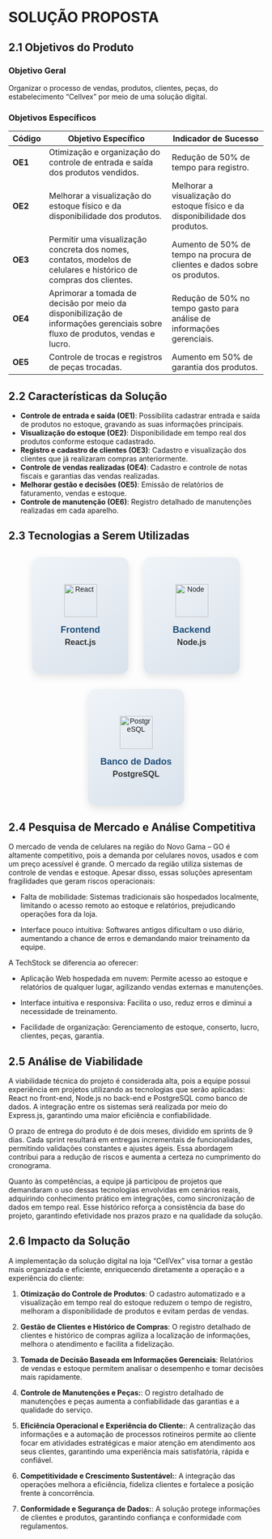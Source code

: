 # SOLUÇÃO PROPOSTA 

## 2.1 Objetivos do Produto

### Objetivo Geral
Organizar o processo de vendas, produtos, clientes, peças, do estabelecimento “Cellvex” por meio de uma solução digital.  

### Objetivos Específicos

| Código | Objetivo Específico | Indicador de Sucesso |
|-----------|----------|-----------|
| **OE1** | Otimização e organização do controle de entrada e saída dos produtos vendidos. | Redução de 50% de tempo para registro.  |
| **OE2** | Melhorar a visualização do estoque físico e da disponibilidade dos produtos. | Melhorar a visualização do estoque físico e da disponibilidade dos produtos. |
| **OE3** | Permitir uma visualização concreta dos nomes, contatos, modelos de celulares e histórico de compras dos clientes. | Aumento de 50% de tempo na procura de clientes e dados sobre os produtos. |
| **OE4** | Aprimorar a tomada de decisão por meio da disponibilização de informações gerenciais sobre fluxo de produtos, vendas e lucro. | Redução de 50% no tempo gasto para análise de informações gerenciais. |
| **OE5** | Controle de trocas e registros de peças trocadas. | Aumento em 50% de garantia dos produtos. |

## 2.2 Características da Solução

- **Controle de entrada e saída (OE1)**: Possibilita cadastrar entrada e saída de produtos no estoque, gravando as suas informações principais. 
- **Visualização do estoque (OE2)**: Disponibilidade em tempo real dos produtos conforme estoque cadastrado.
- **Registro e cadastro de clientes (OE3)**: Cadastro e visualização dos clientes que já realizaram compras anteriormente. 
- **Controle de vendas realizadas (OE4)**: Cadastro e controle de notas fiscais e garantias das vendas realizadas. 
- **Melhorar gestão e decisões (OE5)**: Emissão de relatórios de faturamento, vendas e estoque. 
- **Controle de manutenção (OE6)**: Registro detalhado de manutenções realizadas em cada aparelho.

## 2.3 Tecnologias a Serem Utilizadas

<div class="tech-container">
  <div class="tech-card" id="frontend">
    <img src="https://cdn.jsdelivr.net/gh/devicons/devicon/icons/react/react-original.svg" alt="React" />
    <h3>Frontend</h3>
    <p>React.js</p>
  </div>

  <div class="tech-card" id="backend">
    <img src="https://cdn.jsdelivr.net/gh/devicons/devicon/icons/nodejs/nodejs-original.svg" alt="Node" />
    <h3>Backend</h3>
    <p>Node.js</p>
  </div>

  <div class="tech-card" id="database">
    <img src="https://cdn.jsdelivr.net/gh/devicons/devicon/icons/postgresql/postgresql-original.svg" alt="PostgreSQL" />
    <h3>Banco de Dados</h3>
    <p>PostgreSQL</p>
  </div>
</div>

<style>
.tech-container {
  display: flex;
  gap: 30px;
  flex-wrap: wrap;
  justify-content: center;
  margin-top: 30px;
}

.tech-card {
  width: 160px;
  height: 200px;
  background: linear-gradient(145deg, #f0f4f8, #d9e2ec); /* mesma cor dos cards de equipe */
  border-radius: 15px;
  box-shadow: 0 6px 15px rgba(0,0,0,0.1);
  display: flex;
  flex-direction: column;
  align-items: center;
  justify-content: center;
  font-family: Arial, sans-serif;
  cursor: pointer;
  text-align: center;
  padding: 15px;
  position: relative;
  transition: transform 0.3s, box-shadow 0.3s;
  animation: float 4s ease-in-out infinite alternate;
}

@keyframes float {
  0% { transform: translateY(0px); }
  50% { transform: translateY(-6px); }
  100% { transform: translateY(0px); }
}

.tech-card img {
  width: 65px;
  height: 65px;
  margin-bottom: 15px;
  transition: transform 0.5s;
}

.tech-card:hover {
  transform: translateY(-8px);
  box-shadow: 0 10px 20px rgba(0,0,0,0.15);
}

.tech-card:hover img {
  transform: rotate(15deg) scale(1.1);
}

.tech-card h3 {
  margin: 0 0 5px 0;
  font-size: 18px;
  color: #1f4e79; /* cor semelhante ao título dos cards de equipe */
  font-weight: bold;
}

.tech-card p {
  margin: 0;
  font-size: 16px;
  font-weight: bold;
  color: #333;
}

.tech-card:active {
  transform: scale(0.95);
  box-shadow: 0 8px 15px rgba(0,0,0,0.1);
}
</style>

<script>
// Apenas animação de clique visual (pulse)
const cards = document.querySelectorAll('.tech-card');
cards.forEach(card => {
  card.addEventListener('click', () => {
    card.style.transform += ' scale(1.05)';
    setTimeout(() => {
      card.style.transform = card.style.transform.replace(' scale(1.05)','');
    }, 150);
  });
});
</script>

## 2.4 Pesquisa de Mercado e Análise Competitiva
O mercado de venda de celulares na região do Novo Gama – GO é altamente competitivo, pois a demanda por celulares novos, usados e com um preço acessível é grande. O mercado da região utiliza sistemas de controle de vendas e estoque. Apesar disso, essas soluções apresentam fragilidades que geram riscos operacionais: 

- Falta de mobilidade: Sistemas tradicionais são hospedados localmente, limitando o acesso remoto ao estoque e relatórios, prejudicando operações fora da loja. 

- Interface pouco intuitiva: Softwares antigos dificultam o uso diário, aumentando a chance de erros e demandando maior treinamento da equipe. 

A TechStock se diferencia ao oferecer: 

- Aplicação Web hospedada em nuvem: Permite acesso ao estoque e relatórios de qualquer lugar, agilizando vendas externas e manutenções. 

- Interface intuitiva e responsiva: Facilita o uso, reduz erros e diminui a necessidade de treinamento. 

- Facilidade de organização: Gerenciamento de estoque, conserto, lucro, clientes, peças, garantia.  

## 2.5 Análise de Viabilidade

A viabilidade técnica do projeto é considerada alta, pois a equipe possui experiência em projetos utilizando as tecnologias que serão aplicadas: React no front-end, Node.js no back-end e PostgreSQL como banco de dados. A integração entre os sistemas será realizada por meio do Express.js, garantindo uma maior eficiência e confiabilidade. 

O prazo de entrega do produto é de dois meses, dividido em sprints de 9 dias. Cada sprint resultará em entregas incrementais de funcionalidades, permitindo validações constantes e ajustes ágeis. Essa abordagem contribui para a redução de riscos e aumenta a certeza no cumprimento do cronograma. 

Quanto às competências, a equipe já participou de projetos que demandaram o uso dessas tecnologias envolvidas em cenários reais, adquirindo conhecimento prático em integrações, como sincronização de dados em tempo real. Esse histórico reforça a consistência da base do projeto, garantindo efetividade nos prazos prazo e na qualidade da solução. 

## 2.6 Impacto da Solução

A implementação da solução digital na loja “CellVex” visa tornar a gestão mais organizada e eficiente, enriquecendo diretamente a operação e a experiência do cliente: 

1. **Otimização do Controle de Produtos**: O cadastro automatizado e a visualização em tempo real do estoque reduzem o tempo de registro, melhoram a disponibilidade de produtos e evitam perdas de vendas. 

1. **Gestão de Clientes e Histórico de Compras**: O registro detalhado de clientes e histórico de compras agiliza a localização de informações, melhora o atendimento e facilita a fidelização. 

1. **Tomada de Decisão Baseada em Informações Gerenciais**: Relatórios de vendas e estoque permitem analisar o desempenho e tomar decisões mais rapidamente. 

1. **Controle de Manutenções e Peças:**: O registro detalhado de manutenções e peças aumenta a confiabilidade das garantias e a qualidade do serviço. 

1. **Eficiência Operacional e Experiência do Cliente:**: A centralização das informações e a automação de processos rotineiros permite ao cliente focar em atividades estratégicas e maior atenção em atendimento aos seus clientes, garantindo uma experiência mais satisfatória, rápida e confiável. 

1. **Competitividade e Crescimento Sustentável:**: A integração das operações melhora a eficiência, fideliza clientes e fortalece a posição frente à concorrência. 

1. **Conformidade e Segurança de Dados:**: A solução protege informações de clientes e produtos, garantindo confiança e conformidade com regulamentos. 